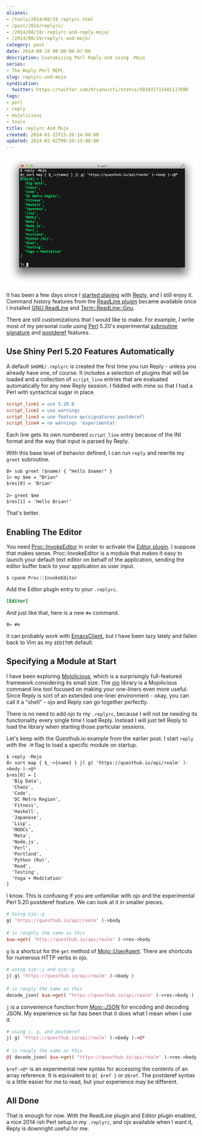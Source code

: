```yaml
---
aliases:
- /tools/2014/08/19_replyrc.html
- /post/2014/replyrc/
- /2014/08/18/.replyrc-and-reply-mojo/
- /2014/08/19/replyrc-and-mojo/
category: post
date: 2014-08-19 00:00:00-07:00
description: Customizing Perl Reply and using -Mojo
series:
- The Reply Perl REPL
slug: replyrc-and-mojo
syndication:
  twitter: https://twitter.com/brianwisti/status/501831715401117696
tags:
- perl
- reply
- mojolicious
- tools
title: replyrc And Mojo
created: 2024-01-15T15:26:14-08:00
updated: 2024-02-02T09:59:13-08:00
---
```


![attachments/img/2014/cover-2014-08-19.png](../../../attachments/img/2014/cover-2014-08-19.png)

It has been a few days since I [started playing](repl-in-perl-with-reply.md) with [Reply](https://metacpan.org/pod/Reply), and I still enjoy it. Command history features from the [ReadLine plugin](https://metacpan.org/pod/Reply::Plugin::ReadLine) became available once I installed [GNU ReadLine](http://cnswww.cns.cwru.edu/php/chet/readline/rltop.html) and [Term::ReadLine::Gnu](https://metacpan.org/pod/Term::ReadLine::Gnu).

<!--more-->

There are still customizations that I would like to make. For example, I write most of my personal code using [Perl](../../../card/Perl.md) 5.20's experimental [subroutine signature](http://perldoc.perl.org/perldelta.html#Experimental-Subroutine-signatures) and [postderef](http://perldoc.perl.org/perldelta.html#Experimental-Postfix-Dereferencing) features.

## Use Shiny Perl 5.20 Features Automatically

A default `$HOME/.replyrc` is created the first time you run Reply - unless you already have one, of course. It includes a selection of plugins that will be loaded and a collection of `script_line` entries that are evaluated automatically for any new Reply session. I fiddled with mine so that I had a Perl with syntactical sugar in place.

````ini
script_line1 = use 5.20.0
script_line2 = use warnings
script_line3 = use feature qw(signatures postderef)
script_line4 = no warnings 'experimental'
````

Each line gets its own numbered `script_line` entry because of the INI format and the way that input is parsed by Reply.

With this base level of behavior defined, I can run `reply` and rewrite my `greet` subroutine.

````text
0> sub greet ($name) { "Hello $name!" }
1> my $me = "Brian"
$res[0] = 'Brian'

2> greet $me
$res[1] = 'Hello Brian!'
````

That's better.

## Enabling The Editor

You need [Proc::InvokeEditor](https://metacpan.org/pod/Proc::InvokeEditor) in order to activate the [Editor plugin](https://metacpan.org/pod/Reply::Plugin::Editor). I suppose that makes sense. Proc::InvokeEditor is a module that makes it easy to launch your default text editor on behalf of the application, sending the editor buffer back to your application as user input.

````console
$ cpanm Proc::InvokeEditor
````

Add the Editor plugin entry to your `.replyrc`.

````ini
[Editor]
````

And just like that, here is a new `#e` command.

````text
0> #e
````

It can probably work with [EmacsClient](../06/start-using-emacsclient.md), but I have been lazy lately and fallen back to Vim as my `$EDITOR` default.

## Specifying a Module at Start

I have been exploring [Mojolicious](../../../card/Mojolicious.md), which is a surprisingly full-featured framework considering its small size. The [ojo](http://mojolicio.us/perldoc/ojo) library is a Mojolicious command line tool focused on making your one-liners even more useful. Since Reply is sort of an extended one-liner environment - okay, you can call it a "shell" - ojo and Reply can go together perfectly.

There is no need to add ojo to my `.replyrc`, because I will not be needing its functionality every single time I load Reply. Instead I will just tell Reply to load the library when starting those particular sessions.

Let's keep with the Questhub.io example from the earlier post. I start `reply` with the `-M` flag to load a specific module on startup.

````text
$ reply -Mojo
0> sort map { $_->{name} } j( g( 'https://questhub.io/api/realm' )->body )->@*
$res[0] = [
  'Big Data',
  'Chaos',
  'Code',
  'DC Metro Region',
  'Fitness',
  'Haskell',
  'Japanese',
  'Lisp',
  'MOOCs',
  'Meta',
  'Node.js',
  'Perl',
  'Portland',
  'Python (Ru)',
  'Read',
  'Testing',
  'Yoga + Meditation'
]
````

I know. This is confusing if you are unfamiliar with ojo and the experimental Perl 5.20 postderef feature. We can look at it in smaller pieces.

````perl
# Using ojo::g
g( 'https://questhub.io/api/realm' )->body

# is roughly the same as this
$ua->get( 'http://questhub.io/api/realm' )->res->body
````

[`g`](http://mojolicio.us/perldoc/ojo#g) is a shortcut for the `get` method of [Mojo::UserAgent](http://mojolicio.us/perldoc/Mojo/UserAgent). There are shortcuts for numerous HTTP verbs in ojo.

````perl
# using ojo::j and ojo::g
j( g( 'https://questhub.io/api/realm' )->body )

# is rougly the same as this
decode_json( $ua->get( 'https://questhub.io/api/realm' )->res->body )
````

[`j`](http://mojolicio.us/perldoc/ojo#j) is a convenience function from [Mojo::JSON](http://mojolicio.us/perldoc/Mojo/JSON#j) for encoding and decoding JSON. My experience so far has been that it does what I mean when I use it.

````perl
# using j, g, and postderef
j( g( 'https://questhub.io/api/realm' )->body )->@*

# is rougly the same as this
@{ decode_json( $ua->get( 'https://questhub.io/api/realm' )->res->body) }
````

`$ref->@*` is an experimental new syntax for accessing the contents of an array reference. It is equivalent to `@{ $ref }` or `@$ref`. The postderef syntax is a little easier for me to read, but your experience may be different.

## All Done

That is enough for now. With the ReadLine plugin and Editor plugin enabled, a nice 2014-ish Perl setup in my `.replyrc`, and ojo available when I want it, Reply is downright useful for me.
